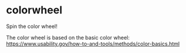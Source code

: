 # colorwheel
Spin the color wheel!

The color wheel is based on the basic color wheel: https://www.usability.gov/how-to-and-tools/methods/color-basics.html
